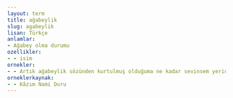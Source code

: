 ```yaml
---
layout: term
title: ağabeylik
slug: agabeylik
lisan: Türkçe
anlamlar:
- Ağabey olma durumu
ozellikler:
- - isim
ornekler:
- - Artık ağabeylik sözünden kurtulmuş olduğuma ne kadar sevinsem yeridir.
orneklerkaynak:
- - Kâzım Nami Duru
---
```

